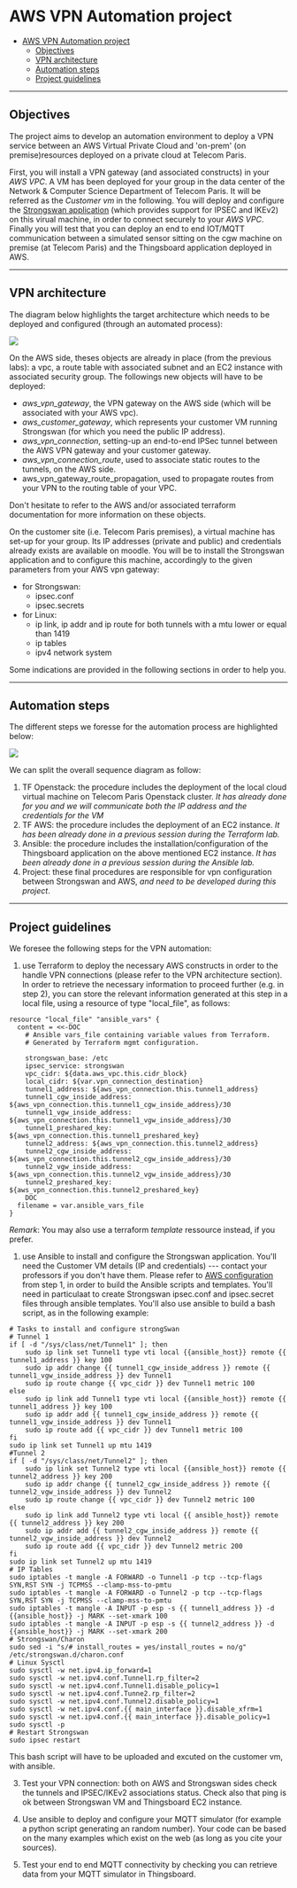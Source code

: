# AWS VPN Automation project

- [AWS VPN Automation project](#aws-vpn-automation-project)
  - [Objectives](#objectives)
  - [VPN architecture](#vpn-architecture)
  - [Automation steps](#automation-steps)
  - [Project guidelines](#project-guidelines)

---

## Objectives

The project aims to develop an automation environment to deploy a VPN service between an AWS Virtual Private Cloud and 'on-prem' (on premise)resources deployed on a private cloud at Telecom Paris. 
<!--- (JLR: thy don't know what it is yet, so better to deal with that latter on) In the AWS VPC the customer gateway, VPN gateway, VPN connections and route table constructs have to be deployed and configured to interwork with a localy deployed virtual machine on Telecom Paris openstack cluster. -->
First, you will install a VPN gateway (and associated constructs) in your *AWS VPC*. A VM has been deployed for your group in the data center of the Network & Computer Science Department of Telecom Paris. It will be referred as the *Customer vm* in the following. You will deploy and configure the [Strongswan application](https://www.strongswan.org) (which provides support for IPSEC and IKEv2) on this virual machine, in order to connect securely to your *AWS VPC*. Finally you will test that you can deploy an end to end IOT/MQTT communication between a simulated sensor sitting on the cgw machine on premise (at Telecom Paris) and the Thingsboard application deployed in AWS.

---

## VPN architecture

The diagram below highlights the target architecture which needs to be deployed and configured (through an automated process):

![](docs/aws-lab-VPN-diagram.png)

On the AWS side, theses objects are already in place (from the previous labs): a vpc, a route table with associated subnet and an EC2 instance with associated security group. The followings new objects will have to be deployed: 

- *aws_vpn_gateway*, the VPN gateway on the AWS side (which will be associated with your AWS vpc).
- *aws_customer_gateway*, which represents your customer VM running Strongswan (for which you need the public IP address).
- *aws_vpn_connection*, setting-up an end-to-end IPSec tunnel between the AWS VPN gateway and your customer gateway.
- *aws_vpn_connection_route*, used to associate static routes to the tunnels, on the AWS side.
- aws_vpn_gateway_route_propagation, used  to propagate routes from your VPN to the routing table of your VPC.

Don't hesitate to refer to the AWS and/or associated terraform documentation for more information on these objects. 

On the customer site (i.e. Telecom Paris premises), a virtual machine has set-up for your group. Its IP addresses (private and public) and credentials already exists are available on moodle. You will be to install the Strongswan application and to configure this machine, accordingly to the given parameters from your AWS vpn gateway:

- for Strongswan:
  - ipsec.conf
  - ipsec.secrets
- for Linux:
  - ip link, ip addr and ip route for both tunnels with a mtu lower or equal than 1419
  - ip tables
  - ipv4 network system

Some indications are provided in the following sections in order to help you.

---

## Automation steps

The different steps we foresse for the automation process are highlighted below:

![](docs/aws-lab-VPN-sequence.png)

We can split the overall sequence diagram as follow:

1. TF Openstack: the procedure includes the deployment of the local cloud virtual machine on Telecom Paris Openstack cluster. *It has already done for you and we will communicate both the IP address and the credentials for the VM*
2. TF AWS: the procedure includes the deployment of an EC2 instance. *It has been already done in a previous session during the Terraform lab.*
3. Ansible: the procedure includes the installation/configuration of the Thingsboard application on the above mentioned EC2 instance. *It has been already done in a previous session during the Ansible lab.*
4. Project: these final procedures are responsible for vpn configuration between Strongswan and AWS, *and need to be developed during this project*.

---

## Project guidelines

We foresee the following steps for the VPN automation:

1. use Terraform to deploy the necessary AWS constructs in order to the handle VPN connections (please refer to the VPN architecture section). In order to retrieve the necessary information to proceed further (e.g. in step 2), you can store the relevant information generated at this step in a local file, using a resource of type "local_file", as follows:

```console
resource "local_file" "ansible_vars" {
  content = <<-DOC
    # Ansible vars_file containing variable values from Terraform.
    # Generated by Terraform mgmt configuration.

    strongswan_base: /etc
    ipsec_service: strongswan
    vpc_cidr: ${data.aws_vpc.this.cidr_block}
    local_cidr: ${var.vpn_connection_destination}
    tunnel1_address: ${aws_vpn_connection.this.tunnel1_address}
    tunnel1_cgw_inside_address: ${aws_vpn_connection.this.tunnel1_cgw_inside_address}/30
    tunnel1_vgw_inside_address: ${aws_vpn_connection.this.tunnel1_vgw_inside_address}/30
    tunnel1_preshared_key: ${aws_vpn_connection.this.tunnel1_preshared_key}
    tunnel2_address: ${aws_vpn_connection.this.tunnel2_address}
    tunnel2_cgw_inside_address: ${aws_vpn_connection.this.tunnel2_cgw_inside_address}/30
    tunnel2_vgw_inside_address: ${aws_vpn_connection.this.tunnel2_vgw_inside_address}/30
    tunnel2_preshared_key: ${aws_vpn_connection.this.tunnel2_preshared_key}
    DOC
  filename = var.ansible_vars_file
}
```
  *Remark*: You may also use a terraform *template* ressource instead, if you prefer.


1. use Ansible to install and configure the Strongswan application. You'll need the Customer VM details (IP and credentials) --- contact your professors if you don't have them. Please refer to [AWS configuration](https://docs.aws.amazon.com/vpn/latest/s2svpn/SetUpVPNConnections.html#vpn-download-config) from step 1, in order to build the Ansible scripts and templates. 
  You'll need in particulaat to create Strongswan ipsec.conf and ipsec.secret files through ansible templates. You'll also use ansible to build a bash script, as in the following example: 

```console
# Tasks to install and configure strongSwan
# Tunnel 1
if [ -d "/sys/class/net/Tunnel1" ]; then
    sudo ip link set Tunnel1 type vti local {{ansible_host}} remote {{ tunnel1_address }} key 100
    sudo ip addr change {{ tunnel1_cgw_inside_address }} remote {{ tunnel1_vgw_inside_address }} dev Tunnel1
    sudo ip route change {{ vpc_cidr }} dev Tunnel1 metric 100
else
    sudo ip link add Tunnel1 type vti local {{ansible_host}} remote {{ tunnel1_address }} key 100
    sudo ip addr add {{ tunnel1_cgw_inside_address }} remote {{ tunnel1_vgw_inside_address }} dev Tunnel1
    sudo ip route add {{ vpc_cidr }} dev Tunnel1 metric 100
fi
sudo ip link set Tunnel1 up mtu 1419
#Tunnel 2
if [ -d "/sys/class/net/Tunnel2" ]; then
    sudo ip link set Tunnel2 type vti local {{ansible_host}} remote {{ tunnel2_address }} key 200
    sudo ip addr change {{ tunnel2_cgw_inside_address }} remote {{ tunnel2_vgw_inside_address }} dev Tunnel2
    sudo ip route change {{ vpc_cidr }} dev Tunnel2 metric 100
else
    sudo ip link add Tunnel2 type vti local {{ ansible_host}} remote {{ tunnel2_address }} key 200
    sudo ip addr add {{ tunnel2_cgw_inside_address }} remote {{ tunnel2_vgw_inside_address }} dev Tunnel2
    sudo ip route add {{ vpc_cidr }} dev Tunnel2 metric 200
fi
sudo ip link set Tunnel2 up mtu 1419
# IP Tables
sudo iptables -t mangle -A FORWARD -o Tunnel1 -p tcp --tcp-flags SYN,RST SYN -j TCPMSS --clamp-mss-to-pmtu
sudo iptables -t mangle -A FORWARD -o Tunnel2 -p tcp --tcp-flags SYN,RST SYN -j TCPMSS --clamp-mss-to-pmtu
sudo iptables -t mangle -A INPUT -p esp -s {{ tunnel1_address }} -d {{ansible_host}} -j MARK --set-xmark 100
sudo iptables -t mangle -A INPUT -p esp -s {{ tunnel2_address }} -d {{ansible_host}} -j MARK --set-xmark 200
# Strongswan/Charon
sudo sed -i "s/# install_routes = yes/install_routes = no/g" /etc/strongswan.d/charon.conf
# Linux Sysctl
sudo sysctl -w net.ipv4.ip_forward=1
sudo sysctl -w net.ipv4.conf.Tunnel1.rp_filter=2
sudo sysctl -w net.ipv4.conf.Tunnel1.disable_policy=1
sudo sysctl -w net.ipv4.conf.Tunne2.rp_filter=2
sudo sysctl -w net.ipv4.conf.Tunnel2.disable_policy=1
sudo sysctl -w net.ipv4.conf.{{ main_interface }}.disable_xfrm=1
sudo sysctl -w net.ipv4.conf.{{ main_interface }}.disable_policy=1
sudo sysctl -p
# Restart Strongswan
sudo ipsec restart
```
This bash script will have to be uploaded and excuted on the customer vm, with ansible. 

3. Test your VPN connection: both on AWS and Strongswan sides check the tunnels and IPSEC/IKEv2 associations status. Check also that ping is ok between Strongswan VM and Thingsboard EC2 instance.

4. Use ansible to deploy and configure your MQTT simulator (for example a python script generating an random number). Your code can be based on the many examples which exist on the web (as long as you cite your sources). 

5. Test your end to end MQTT connectivity by checking you can retrieve data from your MQTT simulator in Thingsboard.
